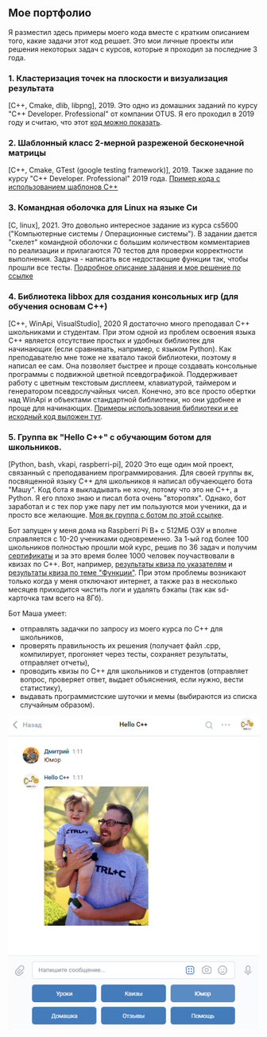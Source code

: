 ## Мое портфолио
Я разместил здесь примеры моего кода вместе с кратким описанием того, какие задачи этот код решает. 
Это мои личные проекты или решения некоторых задач с курсов, которые я проходил за последние 3 года.

### 1. Кластеризация точек на плоскости и визуализация результата 
[C++, Cmake, dlib, libpng], 2019. 
Это одно из домашних заданий по курсу "С++ Developer. Professional" от компании OTUS. Я его проходил в 2019 году и считаю, что этот [код можно показать](https://github.com/zazicam/otus-cpp-hw15).

### 2. Шаблонный класс 2-мерной разреженой бесконечной матрицы 
[С++, Cmake, GTest (google testing framework)], 2019.
Также задание по курсу "С++ Developer. Professional" 2019 года. [Пример кода с использованием шаблонов С++](https://github.com/zazicam/otus-cpp-hw6)

### 3. Командная оболочка для Linux на языке Си
[C, linux], 2021.
Это довольно интересное задание из курса cs5600 ("Компьютерные системы / Операционные системы"). В задании дается "скелет" командной оболочки с большим количеством комментариев по реализации и прилагаются 70 тестов для проверки корректности выполнения. Задача - написать все недостающие функции так, чтобы прошли все тесты. [Подробное описание задания и мое решение по ссылке](https://github.com/zazicam/simple-shell)

### 4. Библиотека libbox для создания консольных игр (для обучения основам С++)
[C++, WinApi, VisualStudio], 2020
Я достаточно много преподавал С++ школьниками и студентам. При этом одной из проблем освоения языка С++ является отсутствие простых и удобных библиотек для начинающих (если сравнивать, например, с языком Python). Как преподавателю мне тоже не хватало такой библиотеки, поэтому я написал ее сам. Она позволяет быстрее и проще создавать консольные программы с подвижной цветной псевдографикой. Поддерживает работу с цветным текстовым дисплеем, клавиатурой, таймером и генератором псевдослучайных чисел. Конечно, это все просто обертки над WinApi и объектами стандартной библиотеки, но они удобнее и проще для начинающих. [Примеры использования библиотеки и ее исходный код  выложен тут](https://github.com/zazicam/libbox).

### 5. Группа вк "Hello С++" c обучающим ботом для школьников.
[Python, bash, vkapi, raspberri-pi], 2020
Это еще один мой проект, связанный с преподаванием программирования. Для своей группы вк, посвященной языку С++ для школьников я написал обучаеющего бота "Машу". Код бота я выкладывать не хочу, потому что это не С++, а Python. Я его плохо знаю и писал бота очень "второпях". Однако, бот заработал и с тех пор уже пару лет им пользуются мои ученики, да и просто все желающие. [Моя вк группа с ботом по этой ссылке](https://vk.com/hellocpp).

Бот запущен у меня дома на Raspberri Pi B+ c 512МБ ОЗУ и вполне справляется с 10-20 учениками одновременно. За 1-ый год более 100 школьников полностью прошли мой курс, решив по 36 задач и получим [сертификаты](https://vk.com/hellocpp?z=album-188945143_270957481) и за это время более 1000 человек поучаствовали в квизах по С++. Вот,  например, [результаты квиза по указателям](https://vk.com/page-188945143_54279347) и [результаты квиза по теме "Функции"](https://vk.com/page-188945143_54270129). При этом проблемы возникают только когда у меня отключают интернет, а также раз в несколько месяцев приходится чистить логи и удалять бэкапы (так как sd-карточка там всего на 8Гб).

Бот Маша умеет:
+ отправлять задачки по запросу из моего курса по С++ для школьников,
+ проверять правильность их решения (получает файл .cpp, компилирует, прогоняет через тесты, сохраняет результаты, отправляет отчеты),
+ проводить квизы по С++ для школьников и студентов (отправляет вопрос, проверяет ответ, выдает объяснения, если нужно, вести статистику),
+ выдавать программистские шуточки и мемы (выбираются из списка случайным образом).

![Программистский мем](./images/humor.png)
